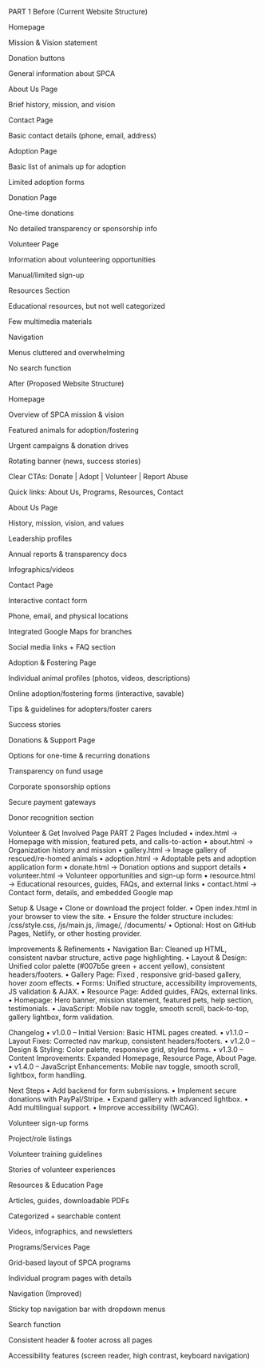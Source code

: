 PART 1
Before (Current Website Structure)

Homepage

Mission & Vision statement

Donation buttons

General information about SPCA

About Us Page

Brief history, mission, and vision

Contact Page

Basic contact details (phone, email, address)

Adoption Page

Basic list of animals up for adoption

Limited adoption forms

Donation Page

One-time donations

No detailed transparency or sponsorship info

Volunteer Page

Information about volunteering opportunities

Manual/limited sign-up

Resources Section

Educational resources, but not well categorized

Few multimedia materials

Navigation

Menus cluttered and overwhelming

No search function

After (Proposed Website Structure)

Homepage

Overview of SPCA mission & vision

Featured animals for adoption/fostering

Urgent campaigns & donation drives

Rotating banner (news, success stories)

Clear CTAs: Donate | Adopt | Volunteer | Report Abuse

Quick links: About Us, Programs, Resources, Contact

About Us Page

History, mission, vision, and values

Leadership profiles

Annual reports & transparency docs

Infographics/videos

Contact Page

Interactive contact form

Phone, email, and physical locations

Integrated Google Maps for branches

Social media links + FAQ section

Adoption & Fostering Page

Individual animal profiles (photos, videos, descriptions)

Online adoption/fostering forms (interactive, savable)

Tips & guidelines for adopters/foster carers

Success stories

Donations & Support Page

Options for one-time & recurring donations

Transparency on fund usage

Corporate sponsorship options

Secure payment gateways

Donor recognition section

Volunteer & Get Involved Page
PART 2
Pages Included
 • index.html → Homepage with mission, featured pets, and calls-to-action
 • about.html → Organization history and mission
 • gallery.html → Image gallery of rescued/re-homed animals
 • adoption.html → Adoptable pets and adoption application form
 • donate.html → Donation options and support details
 • volunteer.html → Volunteer opportunities and sign-up form
 • resource.html → Educational resources, guides, FAQs, and external links
 • contact.html → Contact form, details, and embedded Google map
 
 Setup & Usage
 • Clone or download the project folder.
 • Open index.html in your browser to view the site.
 • Ensure the folder structure includes: /css/style.css, /js/main.js, /image/, /documents/
 • Optional: Host on GitHub Pages, Netlify, or other hosting provider.
 
 Improvements & Refinements
 • Navigation Bar: Cleaned up HTML, consistent navbar structure, active page highlighting.
 • Layout & Design: Unified color palette (#007b5e green + accent yellow), consistent
 headers/footers.
 • Gallery Page: Fixed , responsive grid-based gallery, hover zoom effects.
 • Forms: Unified structure, accessibility improvements, JS validation & AJAX.
 • Resource Page: Added guides, FAQs, external links.
 • Homepage: Hero banner, mission statement, featured pets, help section, testimonials.
 • JavaScript: Mobile nav toggle, smooth scroll, back-to-top, gallery lightbox, form validation.
 
 Changelog
 • v1.0.0 – Initial Version: Basic HTML pages created.
 • v1.1.0 – Layout Fixes: Corrected nav markup, consistent headers/footers.
 • v1.2.0 – Design & Styling: Color palette, responsive grid, styled forms.
 • v1.3.0 – Content Improvements: Expanded Homepage, Resource Page, About Page.
 • v1.4.0 – JavaScript Enhancements: Mobile nav toggle, smooth scroll, lightbox, form handling.
 
 Next Steps
 • Add backend for form submissions.
 • Implement secure donations with PayPal/Stripe.
 • Expand gallery with advanced lightbox.
 • Add multilingual support.
 • Improve accessibility (WCAG).

Volunteer sign-up forms

Project/role listings

Volunteer training guidelines

Stories of volunteer experiences

Resources & Education Page

Articles, guides, downloadable PDFs

Categorized + searchable content

Videos, infographics, and newsletters

Programs/Services Page

Grid-based layout of SPCA programs

Individual program pages with details

Navigation (Improved)

Sticky top navigation bar with dropdown menus

Search function

Consistent header & footer across all pages

Accessibility features (screen reader, high contrast, keyboard navigation)
